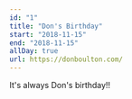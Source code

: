 ```yaml
---
id: "1"
title: "Don's Birthday"
start: "2018-11-15"
end: "2018-11-15"
allDay: true
url: https://donboulton.com/
---
```


It's always Don's birthday!!
